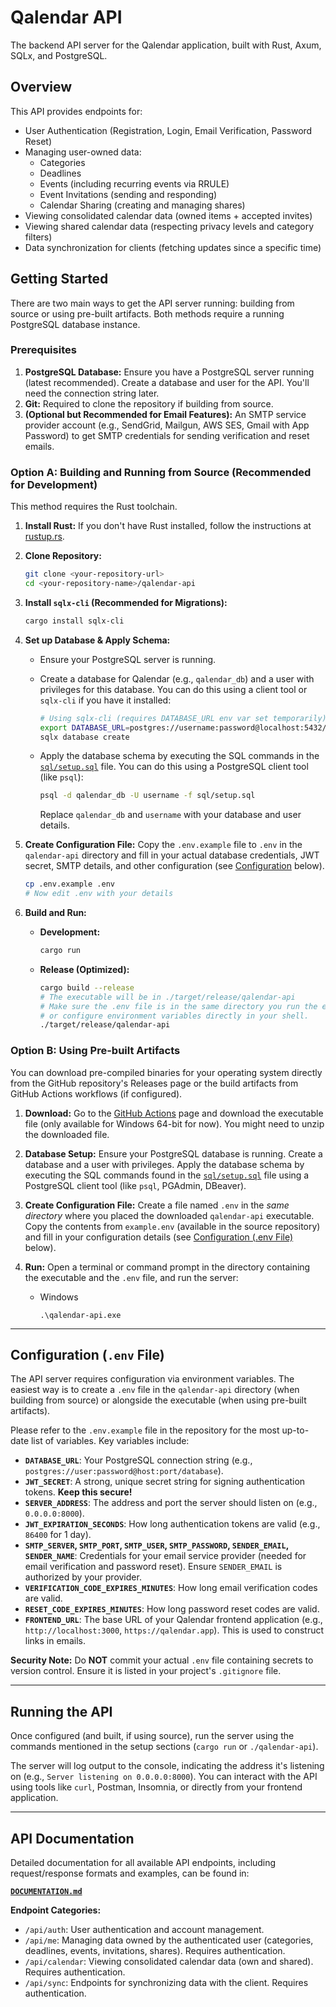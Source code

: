 # Qalendar API

<!-- [![Build Status](URL_TO_YOUR_CI_BADGE)](URL_TO_YOUR_CI_PIPELINE) -->
<!-- Optional: Add CI Badge -->
<!-- [![License: MIT](https://img.shields.io/badge/License-MIT-yellow.svg)](https://opensource.org/licenses/MIT) -->
<!-- Optional: Add License Badge -->

The backend API server for the Qalendar application, built with Rust, Axum, SQLx, and PostgreSQL.

## Overview

This API provides endpoints for:

* User Authentication (Registration, Login, Email Verification, Password Reset)
* Managing user-owned data:
  * Categories
  * Deadlines
  * Events (including recurring events via RRULE)
  * Event Invitations (sending and responding)
  * Calendar Sharing (creating and managing shares)
* Viewing consolidated calendar data (owned items + accepted invites)
* Viewing shared calendar data (respecting privacy levels and category filters)
* Data synchronization for clients (fetching updates since a specific time)

## Getting Started

There are two main ways to get the API server running: building from source or using pre-built artifacts. Both methods require a running PostgreSQL database instance.

### Prerequisites

1. **PostgreSQL Database:** Ensure you have a PostgreSQL server running (latest recommended). Create a database and user for the API. You'll need the connection string later.
2. **Git:** Required to clone the repository if building from source.
3. **(Optional but Recommended for Email Features):** An SMTP service provider account (e.g., SendGrid, Mailgun, AWS SES, Gmail with App Password) to get SMTP credentials for sending verification and reset emails.

### Option A: Building and Running from Source (Recommended for Development)

This method requires the Rust toolchain.

1. **Install Rust:** If you don't have Rust installed, follow the instructions at [rustup.rs](https://rustup.rs/).
2. **Clone Repository:**

    ```zsh
    git clone <your-repository-url>
    cd <your-repository-name>/qalendar-api
    ```

3. **Install `sqlx-cli` (Recommended for Migrations):**

    ```zsh
    cargo install sqlx-cli
    ```

4. **Set up Database & Apply Schema:**
    * Ensure your PostgreSQL server is running.
    * Create a database for Qalendar (e.g., `qalendar_db`) and a user with privileges for this database. You can do this using a client tool or `sqlx-cli` if you have it installed:

        ```zsh
        # Using sqlx-cli (requires DATABASE_URL env var set temporarily)
        export DATABASE_URL=postgres://username:password@localhost:5432/qalendar_db # Set this first
        sqlx database create
        ```

    * Apply the database schema by executing the SQL commands in the [`sql/setup.sql`](sql/setup.sql) file. You can do this using a PostgreSQL client tool (like `psql`):

        ```zsh
        psql -d qalendar_db -U username -f sql/setup.sql
        ```

        Replace `qalendar_db` and `username` with your database and user details.

5. **Create Configuration File:** Copy the `.env.example` file to `.env` in the `qalendar-api` directory and fill in your actual database credentials, JWT secret, SMTP details, and other configuration (see [Configuration](#configuration) below).

    ```zsh
    cp .env.example .env
    # Now edit .env with your details
    ```

6. **Build and Run:**
    * **Development:**

        ```zsh
        cargo run
        ```

    * **Release (Optimized):**

        ```zsh
        cargo build --release
        # The executable will be in ./target/release/qalendar-api
        # Make sure the .env file is in the same directory you run the executable from,
        # or configure environment variables directly in your shell.
        ./target/release/qalendar-api
        ```

### Option B: Using Pre-built Artifacts

You can download pre-compiled binaries for your operating system directly from the GitHub repository's Releases page or the build artifacts from GitHub Actions workflows (if configured).

1. **Download:** Go to the [GitHub Actions](https://github.com/Qalendar/qalendar-api-rust/actions) page and download the executable file (only available for Windows 64-bit for now). You might need to unzip the downloaded file.
2. **Database Setup:** Ensure your PostgreSQL database is running. Create a database and a user with privileges. Apply the database schema by executing the SQL commands found in the [`sql/setup.sql`](sql/setup.sql) file using a PostgreSQL client tool (like `psql`, PGAdmin, DBeaver).
3. **Create Configuration File:** Create a file named `.env` in the *same directory* where you placed the downloaded `qalendar-api` executable. Copy the contents from `example.env` (available in the source repository) and fill in your configuration details (see [Configuration (.env File)](#configuration-env-file) below).
4. **Run:** Open a terminal or command prompt in the directory containing the executable and the `.env` file, and run the server:

    <!-- ```zsh
    # Linux/macOS (ensure executable permission: chmod +x qalendar-server-...)
    ./qalendar-server-<your-platform>
    ``` -->

    * Windows

        ```pwsh
        .\qalendar-api.exe
        ```

---

## Configuration (`.env` File)

The API server requires configuration via environment variables. The easiest way is to create a `.env` file in the `qalendar-api` directory (when building from source) or alongside the executable (when using pre-built artifacts).

Please refer to the `.env.example` file in the repository for the most up-to-date list of variables. Key variables include:

* **`DATABASE_URL`**: Your PostgreSQL connection string (e.g., `postgres://user:password@host:port/database`).
* **`JWT_SECRET`**: A strong, unique secret string for signing authentication tokens. **Keep this secure!**
* **`SERVER_ADDRESS`**: The address and port the server should listen on (e.g., `0.0.0.0:8000`).
* **`JWT_EXPIRATION_SECONDS`**: How long authentication tokens are valid (e.g., `86400` for 1 day).
* **`SMTP_SERVER`, `SMTP_PORT`, `SMTP_USER`, `SMTP_PASSWORD`, `SENDER_EMAIL`, `SENDER_NAME`**: Credentials for your email service provider (needed for email verification and password reset). Ensure `SENDER_EMAIL` is authorized by your provider.
* **`VERIFICATION_CODE_EXPIRES_MINUTES`**: How long email verification codes are valid.
* **`RESET_CODE_EXPIRES_MINUTES`**: How long password reset codes are valid.
* **`FRONTEND_URL`**: The base URL of your Qalendar frontend application (e.g., `http://localhost:3000`, `https://qalendar.app`). This is used to construct links in emails.

**Security Note:** Do **NOT** commit your actual `.env` file containing secrets to version control. Ensure it is listed in your project's `.gitignore` file.

---

## Running the API

Once configured (and built, if using source), run the server using the commands mentioned in the setup sections (`cargo run` or `./qalendar-api`).

The server will log output to the console, indicating the address it's listening on (e.g., `Server listening on 0.0.0.0:8000`). You can interact with the API using tools like `curl`, Postman, Insomnia, or directly from your frontend application.

---

## API Documentation

Detailed documentation for all available API endpoints, including request/response formats and examples, can be found in:

**[`DOCUMENTATION.md`](./DOCUMENTATION.md)**

**Endpoint Categories:**

* `/api/auth`: User authentication and account management.
* `/api/me`: Managing data owned by the authenticated user (categories, deadlines, events, invitations, shares). Requires authentication.
* `/api/calendar`: Viewing consolidated calendar data (own and shared). Requires authentication.
* `/api/sync`: Endpoints for synchronizing data with the client. Requires authentication.

<!-- ---

## Contributing

*(Optional: Add guidelines for contributing if this is an open project)*

We welcome contributions! Please see `CONTRIBUTING.md` (if you create one) for details on how to contribute, report issues, and submit pull requests.

---

## License

*(Optional: Specify the project license)*

This project is licensed under the MIT License - see the `LICENSE` file for details. -->